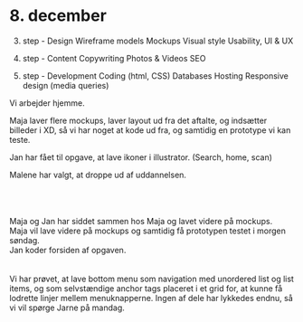# 8. december

3. step - Design
Wireframe models
Mockups
Visual style
Usability, UI & UX

4. step - Content
Copywriting
Photos & Videos
SEO

5. step - Development
Coding (html, CSS)
Databases
Hosting
Responsive design (media queries)


Vi arbejder hjemme.

Maja laver flere mockups, laver layout ud fra det aftalte, og indsætter billeder i XD, så vi har noget at kode ud fra, og samtidig en prototype vi kan teste.

Jan har fået til opgave, at lave ikoner i illustrator. (Search, home, scan)

Malene har valgt, at droppe ud af uddannelsen.

<br>
<br>
<br>
Maja og Jan har siddet sammen hos Maja og lavet videre på mockups.

<br>
Maja vil lave videre på mockups og samtidig få prototypen testet i morgen søndag.
<br>
Jan koder forsiden af opgaven.

<br>
<br>
<br>
Vi har prøvet, at lave bottom menu som  navigation med unordered list og list items, og som selvstændige anchor tags placeret i et grid for, at kunne få lodrette linjer mellem menuknapperne. Ingen af dele har lykkedes endnu, så vi vil spørge Jarne på mandag.